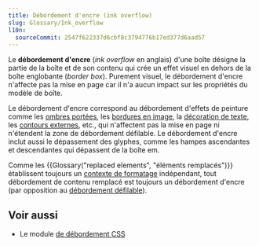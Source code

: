 ```yaml
---
title: Débordement d'encre (ink overflow)
slug: Glossary/Ink_overflow
l10n:
  sourceCommit: 2547f622337d6cbf8c3794776b17ed377d6aad57
---
```


Le **débordement d'encre** (<i lang="en">ink overflow</i> en anglais) d'une boîte désigne la partie de la boîte et de son contenu qui crée un effet visuel en dehors de la boîte englobante (<i lang="en">border box</i>). Purement visuel, le débordement d'encre n'affecte pas la mise en page car il n'a aucun impact sur les propriétés du modèle de boîte.

Le débordement d'encre correspond au débordement d'effets de peinture comme les [ombres portées](/fr/docs/Web/CSS/box-shadow), les [bordures en image](/fr/docs/Web/CSS/CSS_backgrounds_and_borders), la [décoration de texte](/fr/docs/Web/CSS/CSS_text_decoration), les [contours externes](/fr/docs/Web/CSS/outline), etc., qui n'affectent pas la mise en page ni n'étendent la zone de débordement défilable. Le débordement d'encre inclut aussi le dépassement des glyphes, comme les hampes ascendantes et descendantes qui dépassent de la boîte em.

Comme les {{Glossary("replaced elements", "éléments remplacés")}} établissent toujours un [contexte de formatage](/fr/docs/Web/CSS/CSS_display/Introduction_to_formatting_contexts) indépendant, tout débordement de contenu remplacé est toujours un débordement d'encre (par opposition au [débordement défilable](/fr/docs/Learn_web_development/Core/Styling_basics/Overflow)).

## Voir aussi

- Le module [de débordement CSS](/fr/docs/Web/CSS/CSS_overflow)
